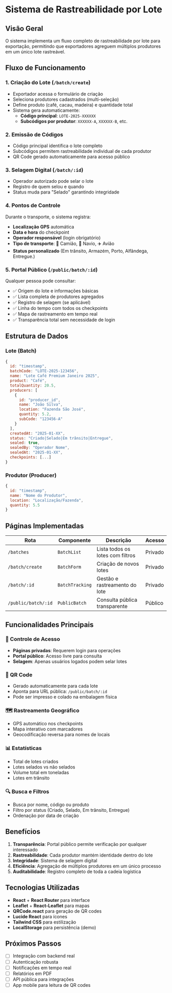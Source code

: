 # Sistema de Rastreabilidade por Lote

## Visão Geral

O sistema implementa um fluxo completo de rastreabilidade por lote para exportação, permitindo que exportadores agreguem múltiplos produtores em um único lote rastreável.

## Fluxo de Funcionamento

### 1. Criação do Lote (`/batch/create`)
- Exportador acessa o formulário de criação
- Seleciona produtores cadastrados (multi-seleção)
- Define produto (café, cacau, madeira) e quantidade total
- Sistema gera automaticamente:
  - **Código principal**: `LOTE-2025-XXXXXX`
  - **Subcódigos por produtor**: `XXXXXX-A`, `XXXXXX-B`, etc.

### 2. Emissão de Códigos
- Código principal identifica o lote completo
- Subcódigos permitem rastreabilidade individual de cada produtor
- QR Code gerado automaticamente para acesso público

### 3. Selagem Digital (`/batch/:id`)
- Operador autorizado pode selar o lote
- Registro de quem selou e quando
- Status muda para "Selado" garantindo integridade

### 4. Pontos de Controle
Durante o transporte, o sistema registra:
- **Localização GPS** automática
- **Data e hora** do checkpoint
- **Operador responsável** (login obrigatório)
- **Tipo de transporte**: 🚚 Camião, 🚢 Navio, ✈️ Avião
- **Status personalizado** (Em trânsito, Armazém, Porto, Alfândega, Entregue.)

### 5. Portal Público (`/public/batch/:id`)
Qualquer pessoa pode consultar:
- ✅ Origem do lote e informações básicas
- ✅ Lista completa de produtores agregados
- ✅ Registro de selagem (se aplicável)
- ✅ Linha do tempo com todos os checkpoints
- ✅ Mapa de rastreamento em tempo real
- ✅ Transparência total sem necessidade de login

## Estrutura de Dados

### Lote (Batch)
```javascript
{
  id: "timestamp",
  batchCode: "LOTE-2025-123456",
  name: "Lote Café Premium Janeiro 2025",
  product: "Café",
  totalQuantity: 20.5,
  producers: [
    {
      id: "producer_id",
      name: "João Silva",
      location: "Fazenda São José",
      quantity: 5.2,
      subCode: "123456-A"
    }
  ],
  createdAt: "2025-01-XX",
  status: "Criado|Selado|Em trânsito|Entregue",
  sealed: true,
  sealedBy: "Operador Nome",
  sealedAt: "2025-01-XX",
  checkpoints: [...]
}
```

### Produtor (Producer)
```javascript
{
  id: "timestamp",
  name: "Nome do Produtor",
  location: "Localização/Fazenda",
  quantity: 5.5
}
```

## Páginas Implementadas

| Rota | Componente | Descrição | Acesso |
|------|------------|-----------|---------|
| `/batches` | `BatchList` | Lista todos os lotes com filtros | Privado |
| `/batch/create` | `BatchForm` | Criação de novos lotes | Privado |
| `/batch/:id` | `BatchTracking` | Gestão e rastreamento do lote | Privado |
| `/public/batch/:id` | `PublicBatch` | Consulta pública transparente | Público |

## Funcionalidades Principais

### 🔐 Controle de Acesso
- **Páginas privadas**: Requerem login para operações
- **Portal público**: Acesso livre para consulta
- **Selagem**: Apenas usuários logados podem selar lotes

### 📱 QR Code
- Gerado automaticamente para cada lote
- Aponta para URL pública: `/public/batch/:id`
- Pode ser impresso e colado na embalagem física

### 🗺️ Rastreamento Geográfico
- GPS automático nos checkpoints
- Mapa interativo com marcadores
- Geocodificação reversa para nomes de locais

### 📊 Estatísticas
- Total de lotes criados
- Lotes selados vs não selados
- Volume total em toneladas
- Lotes em trânsito

### 🔍 Busca e Filtros
- Busca por nome, código ou produto
- Filtro por status (Criado, Selado, Em trânsito, Entregue)
- Ordenação por data de criação

## Benefícios

1. **Transparência**: Portal público permite verificação por qualquer interessado
2. **Rastreabilidade**: Cada produtor mantém identidade dentro do lote
3. **Integridade**: Sistema de selagem digital
4. **Eficiência**: Agregação de múltiplos produtores em um único processo
5. **Auditabilidade**: Registro completo de toda a cadeia logística

## Tecnologias Utilizadas

- **React** + **React Router** para interface
- **Leaflet** + **React-Leaflet** para mapas
- **QRCode.react** para geração de QR codes
- **Lucide React** para ícones
- **Tailwind CSS** para estilização
- **LocalStorage** para persistência (demo)

## Próximos Passos

- [ ] Integração com backend real
- [ ] Autenticação robusta
- [ ] Notificações em tempo real
- [ ] Relatórios em PDF
- [ ] API pública para integrações
- [ ] App mobile para leitura de QR codes